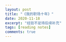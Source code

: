```yaml
---
layout: post
title: "《我的职场十年》"
date: 2020-11-18
excerpt: "经验不足待后续补充"
tags: [reading notes]
comments: true
---
```


